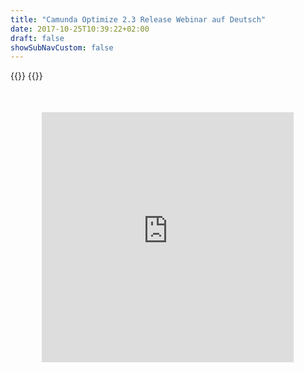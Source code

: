 ```yaml
---
title: "Camunda Optimize 2.3 Release Webinar auf Deutsch"
date: 2017-10-25T10:39:22+02:00
draft: false
showSubNavCustom: false
---
```


{{<highlight title="Camunda Optimize 2.3 Release Webinar auf Deutsch" >}}
{{</highlight>}}
<div align="center" style="margin-bottom: 100px;margin-top: 50px;">
  <iframe src="https://player.vimeo.com/video/311418371" class="embed-responsive-item" width="80%" height="400" frameborder="0" allow="fullscreen"></iframe>
</div>
